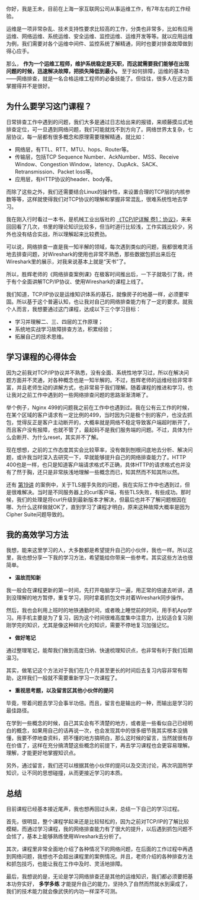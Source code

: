你好，我是王未，目前在上海一家互联网公司从事运维工作，有7年左右的工作经验。

运维是一项非常杂乱、技术支持性要求比较高的工作，分类也非常多，比如有应用运维、网络运维、系统运维、安全运维、监控运维、运维开发等等。就以应用运维为例，我们需要对各个运维中间件、监控系统了解精通，同时也要对排查故障做到得心应手。

那么， **作为一个运维工程师，维护系统稳定是天职，而这就需要我们能够在出现问题的时候，迅速解决故障，把损失降低到最小。** 至于如何排障，运维的基本功——网络排查，就是一名合格运维工程师的必备技能了。但往往，很多人在这方面掌握得并不是很好。

## 为什么要学习这门课程？

日常排查工作中遇到的问题，我们大多是通过日志给出来的报错，来顺藤摸瓜式地排查定位，可一旦遇到网络问题，我们可能就找不到方向了。网络世界太复杂，七层协议，每一层都有很多概念和原理需要理解精通，就比如：

- 网络层，有TTL、RTT、MTU、hops、Router等。
- 传输层，包括TCP Sequence Number、AckNumber、MSS、Receive Window、Congestion Window，latency、DupAck、SACK、Retransmission、Packet loss等。
- 应用层，有HTTP协议的header、body等。

而除了这些之外，我们还需要结合Linux的操作性，来设置合理的TCP层的内核参数等等，这样就使得我们对TCP协议的理解和掌握非常混乱，很难系统性地去学习。

我在刚入行时看过一本书，是机械工业出版社的 [《TCP/IP详解 卷1：协议》](https://book.douban.com/subject/1088054/)，来来回回看了几次，书里的理论知识比较多，但当时道行比较浅，工作实践比较少，另外也没有结合实战，所以理解起来比较费劲。

可以说，网络排查一直是我一知半解的领域，每次遇到类似的问题，我都很难灵活地去排查问题，对Wireshark的使用也非常不熟悉，那些数据包抓出来后在Wireshark里的展示，对我来说基本上就是“天书”了。

所以，胜辉老师的《网络排查案例课》在极客时间推出后，一下子就吸引了我，终于有个全面讲解TCP/IP协议、使用Wireshark的课程上线了。

我们知道，TCP/IP协议是运维知识体系的基石，就像房子的地基一样，必须要牢固。所以基于这个普遍认知，也让我对自己的网络排查能力有了一定的要求。就我个人而言，我想要通过这门课程，达成以下三个学习目标：

- 学习并理解二、三、四层的工作原理；
- 系统地实战学习故障排查方法，积累经验；
- 拓展自己的技术思维。

## 学习课程的心得体会

因为之前我对TCP/IP协议并不熟悉，没有全面、系统性地学习过，所以在解决问题方面并不灵通，对各种概念也是一知半解的。不过，胜辉老师的运维经验非常丰富，并且老师生动的讲解方式，也非常易于我们理解。随着课程的推进和学习，也让我对之前工作中遇到的一些网络排查问题的思路渐渐清晰了。

举个例子，Nginx 499的问题我之前在工作中也遇到过。我在公有云工作的时候，在某个区域的客户请求有一定比例的499，当时因为只是极个别的客户，也没去抓包，觉得反正是客户主动断开的，大概率就是网络不稳定导致客户端超时断开了，而且客户没有报障，也就不管了，最起码不是我们服务端的问题。不过，具体为什么会断开、为什么reset，其实并不了解。

现在想想，之前的工作态度其实会比较草率，没有做到刨根问底地去分析、解决问题，或许我当时深入去研究一下，早就能够提升自己的网络排查能力了。HTTP 400也是一样，也只是知道客户端请求格式不正确，具体HTTP的请求格式也并没有了然于胸，还只是非常肤浅地理解一些概念而已，知其然而不知其所以然。

还有 [第19讲](https://time.geekbang.org/column/article/491674) 的案例中，关于TLS握手失败的问题，我在实际工作中也遇到过，但是很难解决。当时是不同服务器上的curl客户端，有些TLS失败，有些成功。那时候，我们的处理是将curl升级到最新版本才解决，但最后也并不了解问题根因在哪、为什么这样做就OK了，直到学习了课程才明白，原来这种故障大概率是因为Cipher Suite问题导致的。

## 我的高效学习方法

我想，能来这里学习的人，大多数都是希望提升自己的小伙伴，我也一样。所以这里，我也想分享一下我的学习方法，希望能给你带来一些参考。其实这些方法也很简单。

- **温故而知新**

我一般会在课程更新的第一时间，先打开电脑学习一遍，用正常的倍速去听讲，遇到没理解的地方暂停，重复学习，同时拿着抓包文件对着Wireshark同步操作。

然后，我也会利用上班时的地铁通勤时间，或者晚上睡觉前的时间，用手机App学习。用手机主要是为了复习，因为这个时间很难高度集中注意力，比较适合复习刚刚学完的知识，尤其是像这种碎片化的知识，需要不停地复习加强记忆。

- **做好笔记**

通过整理笔记，能帮我们做到高度归纳、快速梳理知识点，也非常有利于我们后期温习。

其实，做笔记这个方法对于我们在几个月甚至更长的时间后去复习内容非常有帮助，这样我们一般就不需要重新学习一次课程了。

- **重视思考题，以及留言区其他小伙伴的提问**

毕竟，带着问题去学习会事半功倍。而且，留言也是输出的一种，而输出是学习的最佳路径。

在学到一些概念的时候，自己其实会有不清楚的地方，或者是一些看似自己已经明白的概念，如果用自己的话再说一次，也会发现其中的很多细节我其实根本没搞懂，我要不停地查资料，把不懂的地方搞明白，那么这时候的留言，当然就很有存在价值了，这样在充分搞清楚这些概念的前提下，再去学习课程也会更容易理解。理解，才能更好地掌握知识点。

另外，通过留言，我们还可以根据其他小伙伴的提问以及交流讨论，再次巩固所学知识，让不同的思想碰撞，从而更接近学习的本质。

## 总结

目前课程已经基本接近尾声，我也想再回过头来，总结一下自己的学习过程。

首先，很明显，整个课程学起来还是比较轻松的，因为之前对TCP/IP的了解比较模糊，而通过学习课程，我的网络排查能力有了很大的提升，以后遇到抓包问题不会怵了，基本上能够熟练使用Wireshark去分析了。

其次，课程里非常全面地介绍了各种情况下的网络问题，在后面的工作过程中再遇到网络问题，我想也不会超出课程里的案例情况。并且，老师介绍的各种排查方法和抓包技巧，也能让我在工作中及时、灵活地排障。

最后，我想说的是，无论是学习网络排查还是其他的运维知识，我们都必须要把基本功夯实好， **多学多练** 才能提升自己的能力，坚持久了自然而然就水到渠成了，我们的技术能力就会像武侠的内功一样深不可测。